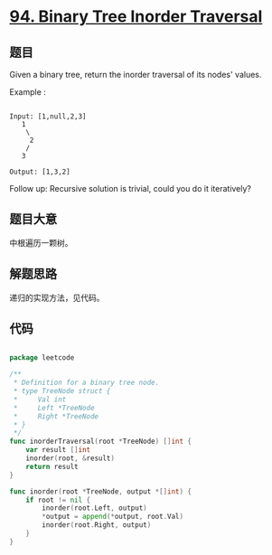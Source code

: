 # [94. Binary Tree Inorder Traversal](https://leetcode.com/problems/binary-tree-inorder-traversal/)

## 题目


Given a binary tree, return the inorder traversal of its nodes' values.



Example :

```

Input: [1,null,2,3]
   1
    \
     2
    /
   3

Output: [1,3,2]

```


Follow up: Recursive solution is trivial, could you do it iteratively?




 

## 题目大意

中根遍历一颗树。

## 解题思路

递归的实现方法，见代码。





## 代码

```go

package leetcode

/**
 * Definition for a binary tree node.
 * type TreeNode struct {
 *     Val int
 *     Left *TreeNode
 *     Right *TreeNode
 * }
 */
func inorderTraversal(root *TreeNode) []int {
	var result []int
	inorder(root, &result)
	return result
}

func inorder(root *TreeNode, output *[]int) {
	if root != nil {
		inorder(root.Left, output)
		*output = append(*output, root.Val)
		inorder(root.Right, output)
	}
}

```